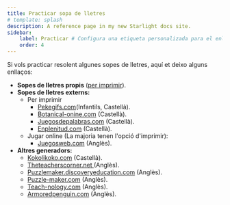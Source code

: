 ```yaml
---
title: Practicar sopa de lletres
# template: splash
description: A reference page in my new Starlight docs site.
sidebar:
    label: Practicar # Configura una etiqueta personalizada para el enlace
    order: 4
---
```


<p>Si vols practicar resolent algunes sopes de lletres, aquí et deixo alguns enllaços:</p>

<ul>
    <li><strong>Sopes de lletres propis</strong> (<a href="activitats/activitats_sopa_lletres.php">per imprimir</a>).</li>
    <li><strong>Sopes de lletres externs:</strong>
        <ul>
            <li>Per imprimir
                <ul>
                    <li><a href="//www.pekegifs.com/pekemundo/sopadeletras/sopadeletrasinfantiles.htm" target="_blank">Pekegifs.com</a>(Infantils, Castellà).</li>
                    <li><a href="//www.botanical-online.com/sopasdeletras/index.html" target="_blank">Botanical-onine.com</a> (Castellà).</li>
                    <li><a href="//www.juegosdepalabras.com/sopas.htm" target="_blank">Juegosdepalabras.com</a> (Castellà).</li>
                    <li><a href="//www.enplenitud.com/seccion.asp?seccionid=253" target="_blank">Enplenitud.com</a> (Castellà).</li>	
                </ul>
            </li>
            <li>Jugar online (La majoria tenen l'opció d'imprimir):
                <ul>
                    <li><a href="//www.juegosweb.com/j/sopa_de_letras_3903" target="_blank">Juegosweb.com</a> (Anglès).</li>		
                </ul>
            </li>
        </ul>
    </li>
    <li><strong>Altres generadors:</strong>
        <ul>
            <li><a href="//www.kokolikoko.com/word_search_puzzle/es/" target="_blank">Kokolikoko.com</a> (Castellà).</li>
            <li><a href="//www.theteacherscorner.net/printable-worksheets/make-your-own/word-search/word-search.php" target="_blank">Theteacherscorner.net </a>(Anglès).</li>
            <li><a href="//puzzlemaker.discoveryeducation.com/WordSearchSetupForm.asp" target="_blank">Puzzlemaker.discoveryeducation.com</a> (Anglès).</li>	
            <li><a href="//www.puzzle-maker.com/WS/index.htm" target="_blank">Puzzle-maker.com</a> (Anglès).</li>
            <li><a href="//www.teach-nology.com/web_tools/word_search/" target="_blank">Teach-nology.com</a> (Anglès).</li>	
            <li><a href="//www.armoredpenguin.com/wordsearch/" target="_blank">Armoredpenguin.com</a> (Anglès).</li>
        </ul>
    </li>
</ul>